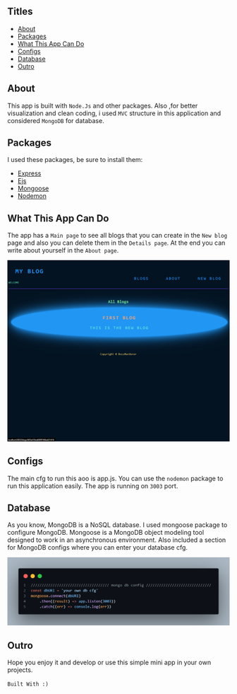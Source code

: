 ## Titles

- [About](#about)
- [Packages](#packages)
- [What This App Can Do](#what-this-app-can-do)
- [Configs](#configs)
- [Database](#database)
- [Outro](#outro)




## About

This app is built with `Node.Js` and other packages.
Also ,for better visualization and clean coding, i used `MVC` structure in this application and considered `MongoDB` for database.

## Packages

I used these packages, be sure to install them:

+ [Express](https://www.npmjs.com/package/express)
+ [Ejs](https://www.npmjs.com/package/ejs)
+ [Mongoose](https://www.npmjs.com/package/mongoose)
+ [Nodemon](https://www.npmjs.com/package/nodemon)



## What This App Can Do

The app has a `Main page` to see all blogs that you can create in the `New blog` page and also you can delete them in the `Details page`.
At the end you can write about yourself in the `About page`.

![image](main-page.png)


## Configs

The main cfg to run this aoo is app.js.
You can use the `nodemon` package to run this application easily.
The app is running on `3003` port.


## Database
As you know, MongoDB is a NoSQL database.
I used mongoose package to configure MongoDB.
Mongoose is a MongoDB object modeling tool designed to work in an asynchronous environment.
Also included a section for MongoDB configs where you can enter your database cfg.

![cfg](mongoose-cfg.png)


## Outro
Hope you enjoy it and develop or use this simple mini app in your own projects.


`Built With :)`


